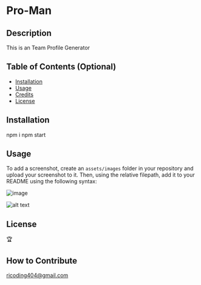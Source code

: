 # Pro-Man


## Description
This is an Team Profile Generator
## Table of Contents (Optional)


- [Installation](#installation)
- [Usage](#usage)
- [Credits](#credits)
- [License](#license)


## Installation

npm i
npm start

## Usage


To add a screenshot, create an `assets/images` folder in your repository and upload your screenshot to it. Then, using the relative filepath, add it to your README using the following syntax:

![image](https://user-images.githubusercontent.com/57916204/151665809-a6aa8ec0-e790-4a4f-a238-f365060e9769.png)


![alt text](assets/images/screenshot.png)

## License


🏆 



## How to Contribute

ricoding404@gmail.com
